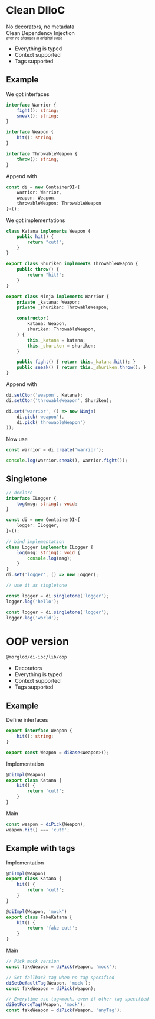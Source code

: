 # Clean DIIoC

No decorators, no metadata  
Clean Dependency Injection  
<sub><sup>*even no changes in original code*</sup></sub>

* Everything is typed
* Context supported
* Tags supported

## Example

We got interfaces
```ts
interface Warrior {
    fight(): string;
    sneak(): string;
}

interface Weapon {
    hit(): string;
}

interface ThrowableWeapon {
    throw(): string;
}
```

Append with
```ts
const di = new ContainerDI<{
    warrior: Warrior,
    weapon: Weapon,
    throwableWeapon: ThrowableWeapon
}>();
```

We  got implementations
```ts
class Katana implements Weapon {
    public hit() {
        return "cut!";
    }
}

export class Shuriken implements ThrowableWeapon {
    public throw() {
        return "hit!";
    }
}

export class Ninja implements Warrior {
    private _katana: Weapon;
    private _shuriken: ThrowableWeapon;

    constructor(
        katana: Weapon,
        shuriken: ThrowableWeapon,
    ) {
        this._katana = katana;
        this._shuriken = shuriken;
    }

    public fight() { return this._katana.hit(); }
    public sneak() { return this._shuriken.throw(); }
}
```

Append with
```ts
di.setCtor('weapon', Katana);
di.setCtor('throwableWeapon', Shuriken);

di.set('warrior', () => new Ninja(
    di.pick('weapon'),
    di.pick('throwableWeapon')
));
```

Now use
```ts
const warrior = di.create('warrior');

console.log(warrior.sneak(), warrior.fight());
```

## Singletone

```ts
// declare
interface ILogger {
    log(msg: string): void;
}

const di = new ContainerDI<{
    logger: ILogger,
}>();

// bind implementation
class Logger implements ILogger {
    log(msg: string): void {
        console.log(msg);
    }
}
di.set('logger', () => new Logger);

// use it as singletone

const logger = di.singletone('logger');
logger.log('hello');

const logger = di.singletone('logger');
logger.log('world');
```

# OOP version

`@morglod/di-ioc/lib/oop`

* Decorators
* Everything is typed
* Context supported
* Tags supported

## Example

Define interfaces

```ts
export interface Weapon {
    hit(): string;
}

export const Weapon = diBase<Weapon>();
```

Implementation

```ts
@diImpl(Weapon)
export class Katana {
    hit() {
        return 'cut!';
    }
}
```

Main

```ts
const weapon = diPick(Weapon);
weapon.hit() === 'cut!';
```

## Example with tags

Implementation

```ts
@diImpl(Weapon)
export class Katana {
    hit() {
        return 'cut!';
    }
}

@diImpl(Weapon, 'mock')
export class FakeKatana {
    hit() {
        return 'fake cut!';
    }
}
```

Main

```ts
// Pick mock version
const fakeWeapon = diPick(Weapon, 'mock');

// Set fallback tag when no tag specified
diSetDefaultTag(Weapon, 'mock');
const fakeWeapon = diPick(Weapon);

// Everytime use tag=mock, even if other tag specified
diSetForceTag(Weapon, 'mock');
const fakeWeapon = diPick(Weapon, 'anyTag');
```